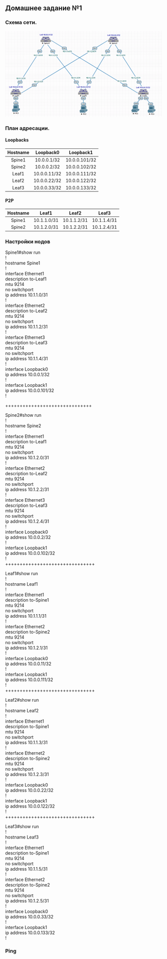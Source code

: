 ## Домашнее задание №1

### Схема сети.

![](layout1.png)

### План адресации.

#### Loopbacks

| Hostname | Loopback0    | Loopback1     |
| :------: | :-----------:|:-------------:|
|  Spine1  | 10.0.0.1/32  | 10.0.0.101/32 |
|  Spine2  | 10.0.0.2/32  | 10.0.0.102/32 |
|  Leaf1   | 10.0.0.11/32 | 10.0.0.111/32 |
|  Leaf2   | 10.0.0.22/32 | 10.0.0.122/32 |
|  Leaf3   | 10.0.0.33/32 | 10.0.0.133/32 |

#### P2P

| Hostname |    Leaf1    |     Leaf2   |     Leaf3   |
| :------: | :----------:|:-----------:|:-----------:|
|  Spine1  | 10.1.1.0/31 | 10.1.1.2/31 | 10.1.1.4/31 |
|  Spine2  | 10.1.2.0/31 | 10.1.2.2/31 | 10.1.2.4/31 |

### Настройки нодов

Spine1#show run  
!  
hostname Spine1  
!  
interface Ethernet1  
   description to-Leaf1  
   mtu 9214  
   no switchport  
   ip address 10.1.1.0/31  
!  
interface Ethernet2  
   description to-Leaf2  
   mtu 9214  
   no switchport  
   ip address 10.1.1.2/31  
!  
interface Ethernet3  
   description to-Leaf3  
   mtu 9214  
   no switchport  
   ip address 10.1.1.4/31  
!  
interface Loopback0  
   ip address 10.0.0.1/32  
!  
interface Loopback1  
   ip address 10.0.0.101/32  
!  

++++++++++++++++++++++++++++++

Spine2#show run  
!  
hostname Spine2     
!  
interface Ethernet1  
   description to-Leaf1    
   mtu 9214  
   no switchport  
   ip address 10.1.2.0/31  
!  
interface Ethernet2  
   description to-Leaf2  
   mtu 9214  
   no switchport  
   ip address 10.1.2.2/31  
!  
interface Ethernet3  
   description to-Leaf3  
   mtu 9214  
   no switchport  
   ip address 10.1.2.4/31  
!  
interface Loopback0  
   ip address 10.0.0.2/32  
!  
interface Loopback1  
   ip address 10.0.0.102/32  
!  
+++++++++++++++++++++++++++++++

Leaf1#show run  
!  
hostname Leaf1  
!  
interface Ethernet1  
   description to-Spine1  
   mtu 9214  
   no switchport  
   ip address 10.1.1.1/31  
!  
interface Ethernet2  
   description to-Spine2  
   mtu 9214  
   no switchport  
   ip address 10.1.2.1/31  
!  
interface Loopback0  
   ip address 10.0.0.11/32  
!  
interface Loopback1  
   ip address 10.0.0.111/32  
!  
+++++++++++++++++++++++++++++++  

Leaf2#show run  
!  
hostname Leaf2  
!  
interface Ethernet1  
   description to-Spine1  
   mtu 9214  
   no switchport  
   ip address 10.1.1.3/31  
!  
interface Ethernet2  
   description to-Spine2  
   mtu 9214  
   no switchport  
   ip address 10.1.2.3/31  
!  
interface Loopback0  
   ip address 10.0.0.22/32  
!  
interface Loopback1  
   ip address 10.0.0.122/32  
!  
+++++++++++++++++++++++++++++++  

Leaf3#show run  
!  
hostname Leaf3  
!  
interface Ethernet1  
   description to-Spine1  
   mtu 9214  
   no switchport  
   ip address 10.1.1.5/31  
!  
interface Ethernet2  
   description to-Spine2  
   mtu 9214  
   no switchport  
   ip address 10.1.2.5/31  
!  
interface Loopback0  
   ip address 10.0.0.33/32  
!  
interface Loopback1  
   ip address 10.0.0.133/32  
!  

### Ping
